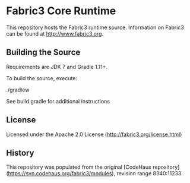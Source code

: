 Fabric3 Core Runtime
=====================

This repository hosts the Fabric3 runtime source. Information on Fabric3 can be found at http://www.fabric3.org.


Building the Source
------------------------

Requirements are JDK 7 and Gradle 1.11+.

To build the source, execute:

./gradlew

See build.gradle for additional instructions

License
-------------------------
Licensed under the Apache 2.0 License (http://fabric3.org/license.html)


History
-------------------------
This repository was populated from the original [CodeHaus repository] (https://svn.codehaus.org/fabric3/modules), revision range 8340:11233.


